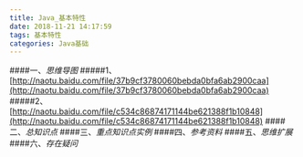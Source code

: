 ```yaml
---
title: Java_基本特性
date: 2018-11-21 14:17:59
tags: 基本特性
categories: Java基础
---
```


####一、*思维导图*
#####1、[http://naotu.baidu.com/file/37b9cf3780060bebda0bfa6ab2900caa](http://naotu.baidu.com/file/37b9cf3780060bebda0bfa6ab2900caa)
#####2、[http://naotu.baidu.com/file/c534c86874171144be621388f1b10848](http://naotu.baidu.com/file/c534c86874171144be621388f1b10848)
####二、*总知识点*
####三、*重点知识点实例*
####四、*参考资料*
####五、*思维扩展*
####六、*存在疑问*